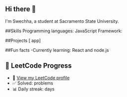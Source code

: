 ## Hi there 👋

I'm Swechha, a student at Sacramento State University. 

##Skills
Programming languages: JavaScript 
Framework:

##Projects
[ app]

##Fun facts
-Currently learning: React and node.js

## 🧠 LeetCode Progress <br>

- 🔗 [View my LeetCode profile](https://leetcode.com/untilthere/) <br>
- ✅ Solved:  problems <br>
- 📊 Daily streak:  days <br>





